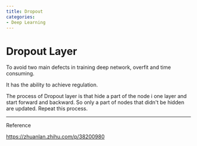 ```yaml
---
title: Dropout
categories:
- Deep Learning
---
```


# Dropout Layer

To avoid two main defects in training deep network, overfit and time consuming.

It has the ability to achieve regulation.

The process of Dropout layer is that hide a part of the node i one layer and start forward and backward. So only a part of nodes that didn't be hidden are updated. Repeat this process.







----

Reference

https://zhuanlan.zhihu.com/p/38200980